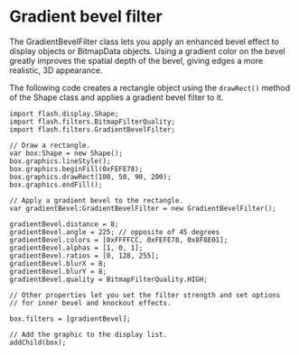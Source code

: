 # Gradient bevel filter

<div>

The GradientBevelFilter class lets you apply an enhanced bevel effect to display
objects or BitmapData objects. Using a gradient color on the bevel greatly
improves the spatial depth of the bevel, giving edges a more realistic, 3D
appearance.

The following code creates a rectangle object using the `drawRect()` method of
the Shape class and applies a gradient bevel filter to it.

    import flash.display.Shape;
    import flash.filters.BitmapFilterQuality;
    import flash.filters.GradientBevelFilter;

    // Draw a rectangle.
    var box:Shape = new Shape();
    box.graphics.lineStyle();
    box.graphics.beginFill(0xFEFE78);
    box.graphics.drawRect(100, 50, 90, 200);
    box.graphics.endFill();

    // Apply a gradient bevel to the rectangle.
    var gradientBevel:GradientBevelFilter = new GradientBevelFilter();

    gradientBevel.distance = 8;
    gradientBevel.angle = 225; // opposite of 45 degrees
    gradientBevel.colors = [0xFFFFCC, 0xFEFE78, 0x8F8E01];
    gradientBevel.alphas = [1, 0, 1];
    gradientBevel.ratios = [0, 128, 255];
    gradientBevel.blurX = 8;
    gradientBevel.blurY = 8;
    gradientBevel.quality = BitmapFilterQuality.HIGH;

    // Other properties let you set the filter strength and set options
    // for inner bevel and knockout effects.

    box.filters = [gradientBevel];

    // Add the graphic to the display list.
    addChild(box);

</div>
